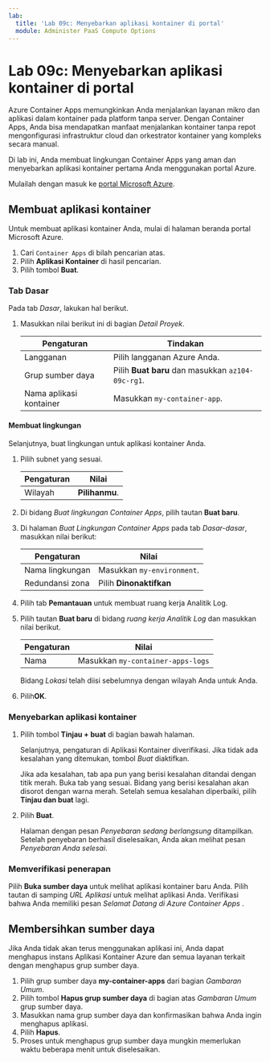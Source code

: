 ```yaml
---
lab:
  title: 'Lab 09c: Menyebarkan aplikasi kontainer di portal'
  module: Administer PaaS Compute Options
---
```


# Lab 09c: Menyebarkan aplikasi kontainer di portal

Azure Container Apps memungkinkan Anda menjalankan layanan mikro dan aplikasi dalam kontainer pada platform tanpa server. Dengan Container Apps, Anda bisa mendapatkan manfaat menjalankan kontainer tanpa repot mengonfigurasi infrastruktur cloud dan orkestrator kontainer yang kompleks secara manual.

Di lab ini, Anda membuat lingkungan Container Apps yang aman dan menyebarkan aplikasi kontainer pertama Anda menggunakan portal Azure.

Mulailah dengan masuk ke [portal Microsoft Azure](https://portal.azure.com).

## Membuat aplikasi kontainer

Untuk membuat aplikasi kontainer Anda, mulai di halaman beranda portal Microsoft Azure.

1. Cari `Container Apps` di bilah pencarian atas.
1. Pilih **Aplikasi Kontainer** di hasil pencarian.
1. Pilih tombol **Buat**.

### Tab Dasar

Pada tab *Dasar*, lakukan hal berikut.

1. Masukkan nilai berikut ini di bagian *Detail Proyek*.

    | Pengaturan | Tindakan |
    |---|---|
    | Langganan | Pilih langganan Azure Anda. |
    | Grup sumber daya | Pilih **Buat baru** dan masukkan `az104-09c-rg1`. |
    | Nama aplikasi kontainer |  Masukkan `my-container-app`. |

#### Membuat lingkungan

Selanjutnya, buat lingkungan untuk aplikasi kontainer Anda.

1. Pilih subnet yang sesuai.

    | Pengaturan | Nilai |
    |--|--|
    | Wilayah | **Pilihanmu**. |

1. Di bidang *Buat lingkungan Container Apps*, pilih tautan **Buat baru**.
1. Di halaman *Buat Lingkungan Container Apps* pada tab *Dasar-dasar*, masukkan nilai berikut:

    | Pengaturan | Nilai |
    |--|--|
    | Nama lingkungan | Masukkan `my-environment`. |
    | Redundansi zona | Pilih **Dinonaktifkan** |

1. Pilih tab **Pemantauan** untuk membuat ruang kerja Analitik Log.
1. Pilih tautan **Buat baru** di bidang *ruang kerja Analitik Log* dan masukkan nilai berikut.

    | Pengaturan | Nilai |
    |--|--|
    | Nama | Masukkan `my-container-apps-logs` |
  
    Bidang *Lokasi* telah diisi sebelumnya dengan wilayah Anda untuk Anda.

1. Pilih**OK**.


### Menyebarkan aplikasi kontainer

1. Pilih tombol **Tinjau + buat** di bagian bawah halaman.  

    Selanjutnya, pengaturan di Aplikasi Kontainer diverifikasi. Jika tidak ada kesalahan yang ditemukan, tombol *Buat* diaktifkan.  

    Jika ada kesalahan, tab apa pun yang berisi kesalahan ditandai dengan titik merah.  Buka tab yang sesuai. Bidang yang berisi kesalahan akan disorot dengan warna merah.  Setelah semua kesalahan diperbaiki, pilih **Tinjau dan buat** lagi.

1. Pilih **Buat**.

    Halaman dengan pesan *Penyebaran sedang berlangsung* ditampilkan.  Setelah penyebaran berhasil diselesaikan, Anda akan melihat pesan *Penyebaran Anda selesai*.
   
### Memverifikasi penerapan

Pilih **Buka sumber daya** untuk melihat aplikasi kontainer baru Anda.  Pilih tautan di samping *URL Aplikasi* untuk melihat aplikasi Anda. Verifikasi bahwa Anda memiliki pesan *Selamat Datang di Azure Container Apps* .

## Membersihkan sumber daya

Jika Anda tidak akan terus menggunakan aplikasi ini, Anda dapat menghapus instans Aplikasi Kontainer Azure dan semua layanan terkait dengan menghapus grup sumber daya.

1. Pilih grup sumber daya **my-container-apps** dari bagian *Gambaran Umum*.
1. Pilih tombol **Hapus grup sumber daya** di bagian atas *Gambaran Umum* grup sumber daya.
1. Masukkan nama grup sumber daya dan konfirmasikan bahwa Anda ingin menghapus aplikasi. 
1. Pilih **Hapus**.
1. Proses untuk menghapus grup sumber daya mungkin memerlukan waktu beberapa menit untuk diselesaikan.
